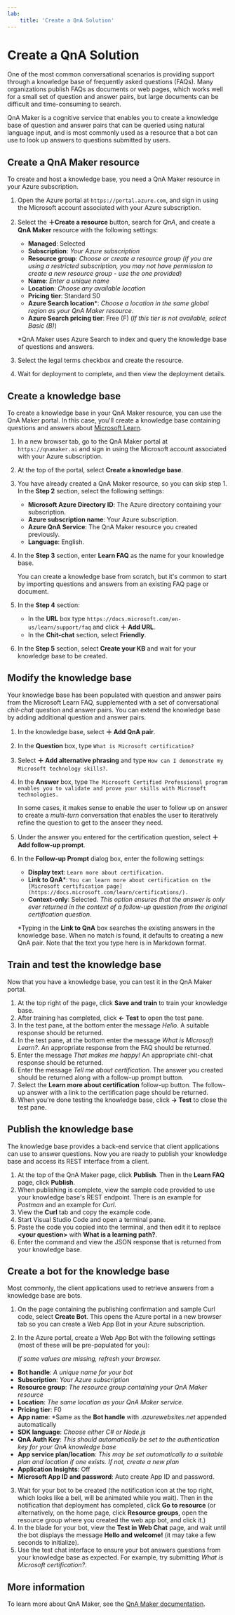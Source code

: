 ```yaml
---
lab:
    title: 'Create a QnA Solution'
---
```


# Create a QnA Solution

One of the most common conversational scenarios is providing support through a knowledge base of frequently asked questions (FAQs). Many organizations publish FAQs as documents or web pages, which works well for a small set of question and answer pairs, but large documents can be difficult and time-consuming to search.

QnA Maker is a cognitive service that enables you to create a knowledge base of question and answer pairs that can be queried using natural language input, and is most commonly used as a resource that a bot can use to look up answers to questions submitted by users.

## Create a QnA Maker resource

To create and host a knowledge base, you need a QnA Maker resource in your Azure subscription.

1. Open the Azure portal at `https://portal.azure.com`, and sign in using the Microsoft account associated with your Azure subscription.
2. Select the **&#65291;Create a resource** button, search for *QnA*, and create a **QnA Maker** resource with the following settings:
    - **Managed**: Selected
    - **Subscription**: *Your Azure subscription*
    - **Resource group**: *Choose or create a resource group (if you are using a restricted subscription, you may not have permission to create a new resource group - use the one provided)*
    - **Name**: *Enter a unique name*
    - **Location**: *Choose any available location*
    - **Pricing tier**: Standard S0
    - **Azure Search location**\*: *Choose a location in the same global region as your QnA Maker resource*.
    - **Azure Search pricing tier**: Free (F) (*If this tier is not available, select Basic (B)*)

    \*QnA Maker uses Azure Search to index and query the knowledge base of questions and answers.

3. Select the legal terms checkbox and create the resource.
4. Wait for deployment to complete, and then view the deployment details.

## Create a knowledge base

To create a knowledge base in your QnA Maker resource, you can use the QnA Maker portal. In this case, you'll create a knowledge base containing questions and answers about [Microsoft Learn](https://docs.microsoft.com/learn).

1. In a new browser tab, go to the QnA Maker portal at `https://qnamaker.ai` and sign in using the Microsoft account associated with your Azure subscription.
2. At the top of the portal, select **Create a knowledge base**.
3. You have already created a QnA Maker resource, so you can skip step 1. In the **Step 2** section, select the following settings:
    - **Microsoft Azure Directory ID**: The Azure directory containing your subscription.
    - **Azure subscription name**: Your Azure subscription.
    - **Azure QnA Service**: The QnA Maker resource you created previously.
    - **Language**: English.
4. In the **Step 3** section, enter **Learn FAQ** as the name for your knowledge base.

    You can create a knowledge base from scratch, but it's common to start by importing questions and answers from an existing FAQ page or document.

5. In the **Step 4** section:
    - In the **URL** box type `https://docs.microsoft.com/en-us/learn/support/faq` and click **&#65291; Add URL**.
    - In the **Chit-chat** section, select **Friendly**.
6. In the **Step 5** section, select **Create your KB** and wait for your knowledge base to be created.

## Modify the knowledge base

Your knowledge base has been populated with question and answer pairs from the Microsoft Learn FAQ, supplemented with a set of conversational *chit-chat* question  and answer pairs. You can extend the knowledge base by adding additional question and answer pairs.

1. In the knowledge base, select **&#65291; Add QnA pair**.
2. In the **Question** box, type `What is Microsoft certification?`
3. Select **&#65291; Add alternative phrasing** and type `How can I demonstrate my Microsoft technology skills?`.
4. In the **Answer** box, type `The Microsoft Certified Professional program enables you to validate and prove your skills with Microsoft technologies.`

    In some cases, it makes sense to enable the user to follow up on answer to create a *multi-turn* conversation that enables the user to iteratively refine the question to get to the anseer they need.

5. Under the answer you entered for the certification question, select **&#65291; Add follow-up prompt**.
6. In the **Follow-up Prompt** dialog box, enter the following settings:
    - **Display text**: `Learn more about certification.`
    - **Link to QnA**\*: `You can learn more about certification on the [Microsoft certification page](https://docs.microsoft.com/learn/certifications/).`
    - **Context-only**: Selected. *This option ensures that the answer is only ever returned in the context of a follow-up question from the original certification question.*

    \*Typing in the **Link to QnA** box searches the existing answers in the knowledge base. When no match is found, it defaults to creating a new QnA pair. Note that the text you type here is in Markdown format.

## Train and test the knowledge base

Now that you have a knowledge base, you can test it in the QnA Maker portal.

1. At the top right of the page, click **Save and train** to train your knowledge base.
2. After training has completed, click **&larr; Test** to open the test pane.
3. In the test pane, at the bottom enter the message *Hello*. A suitable response should be returned.
4. In the test pane, at the bottom enter the message *What is Microsoft Learn?*. An appropriate response from the FAQ should be returned.
5. Enter the message *That makes me happy!* An appropriate chit-chat response should be returned.
6. Enter the message *Tell me about certification*. The answer you created should be returned along with a follow-up prompt button.
7. Select the **Learn more about certification** follow-up button. The follow-up answer with a link to the certification page should be returned.
8. When you're done testing the knowledge base, click **&rarr; Test** to close the test pane.

## Publish the knowledge base

The knowledge base provides a back-end service that client applications can use to answer questions. Now you are ready to publish your knowledge base and access its REST interface from a client.

1. At the top of the QnA Maker page, click **Publish**. Then in the **Learn FAQ** page, click **Publish**.
2. When publishing is complete, view the sample code provided to use your knowledge base's REST endpoint. There is an example for *Postman* and an example for *Curl*.
3. View the **Curl** tab and copy the example code.
4. Start Visual Studio Code and open a terminal pane.
5. Paste the code you copied into the terminal, and then edit it to replace **&lt;your question&gt;** with **What is a learning path?**.
6. Enter the command and view the JSON response that is returned from your knowledge base.

## Create a bot for the knowledge base

Most commonly, the client applications used to retrieve answers from a knowledge base are bots.

1. On the page containing the publishing confirmation and sample Curl code, select **Create Bot**. This opens the Azure portal in a new browser tab so you can create a Web App Bot in your Azure subscription.
2. In the Azure portal, create a Web App Bot with the following settings (most of these will be pre-populated for you):

    *If some values are missing, refresh your browser.*  

  - **Bot handle**: *A unique name for your bot*
  - **Subscription**: *Your Azure subscription*
  - **Resource group**: *The resource group containing your QnA Maker resource*
  - **Location**: *The same location as your QnA Maker service*.
  - **Pricing tier**: F0
  - **App name**: *Same as the **Bot handle** with *.azurewebsites.net* appended automatically
  - **SDK language**: *Choose either C# or Node.js*
  - **QnA Auth Key**: *This should automatically be set to the authentication key for your QnA knowledge base*
  - **App service plan/location**: *This may be set automatically to a suitable plan and location if one exists. If not, create a new plan*
  - **Application Insights**: Off
  - **Microsoft App ID and password**: Auto create App ID and password.
3. Wait for your bot to be created (the notification icon at the top right, which looks like a bell, will be animated while you wait). Then in the notification that deployment has completed, click **Go to resource** (or alternatively, on the home page, click **Resource groups**, open the resource group where you created the web app bot, and click it.)
4. In the blade for your bot, view the **Test in Web Chat** page, and wait until the bot displays the message **Hello and welcome!** (it may take a few seconds to initialize).
5. Use the test chat interface to ensure your bot answers questions from your knowledge base as expected. For example, try submitting *What is Microsoft certification?*.

## More information

To learn more about QnA Maker, see the [QnA Maker documentation](https://docs.microsoft.com/azure/cognitive-services/qnamaker/).